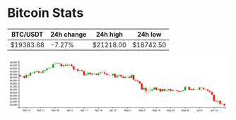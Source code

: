 # Bitcoin Stats

BTC/USDT|24h change|24h high|24h low|
|---|---|---|---|
|$19383.68|-7.27%|$21218.00|$18742.50|

<img src="./chart.svg">
